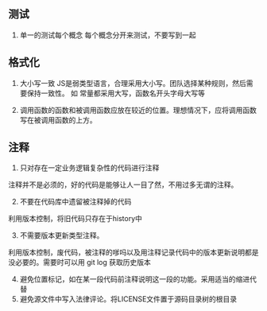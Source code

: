 ## 测试
1. 单一的测试每个概念
每个概念分开来测试，不要写到一起
## 格式化
1. 大小写一致
JS是弱类型语言，合理采用大小写。团队选择某种规则，然后需要保持一致性。
如 常量都采用大写，函数名开头字母大写等

2. 调用函数的函数和被调用函数应放在较近的位置。理想情况下，应将调用函数写在被调用函数的上方。

## 注释
1. 只对存在一定业务逻辑复杂性的代码进行注释

注释并不是必须的，好的代码是能够让人一目了然，不用过多无谓的注释。

2. 不要在代码库中遗留被注释掉的代码

利用版本控制，将旧代码只存在于history中

3. 不需要版本更新类型注释。

利用版本控制，废代码，被注释的嗲吗以及用注释记录代码中的版本更新说明都是没必要的。需要时可以用 git log 获取历史版本

4. 避免位置标记，如在某一段代码前注释说明这一段的功能。采用适当的缩进代替
5. 避免源文件中写入法律评论。将LICENSE文件置于源码目录树的根目录
